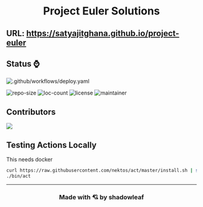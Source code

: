 <h1 align="center">Project Euler Solutions</h1>

## URL: https://satyajitghana.github.io/project-euler

## Status ⌚

![.github/workflows/deploy.yaml](https://github.com/satyajitghana/project-euler/workflows/.github/workflows/deploy.yaml/badge.svg?branch=master)

![repo-size](https://img.shields.io/github/repo-size/satyajitghana/project-euler)
![loc-count](https://sloc.xyz/github/satyajitghana/project-euler)
![license](https://img.shields.io/github/license/satyajitghana/project-euler)
![maintainer](https://img.shields.io/badge/maintainer-shadowleaf-blue)

## Contributors

<a href="https://github.com/satyajitghana/project-euler/graphs/contributors">
  <img src="https://contrib.rocks/image?repo=satyajitghana/project-euler" />
</a>

## Testing Actions Locally

This needs docker

```bash
curl https://raw.githubusercontent.com/nektos/act/master/install.sh | sudo bash
./bin/act
```

---

<h3 align="center">Made with 💘 by shadowleaf</h3>
